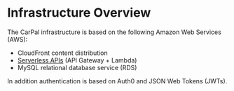 # Infrastructure Overview

The CarPal infrastructure is based on the following Amazon Web Services (AWS):
- CloudFront content distribution
- [Serverless APIs](https://serverless.com/framework/docs/providers/aws/guide/serverless.yml/) (API Gateway + Lambda)
- MySQL relational database service (RDS)

In addition authentication is based on Auth0 and JSON Web Tokens (JWTs).
